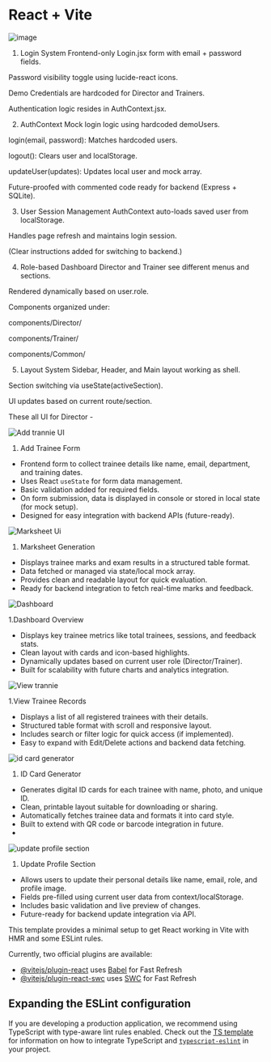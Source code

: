 # React + Vite


![image](https://github.com/user-attachments/assets/b87f2bff-3ec3-40b5-8513-59719818515f)

1. Login System
Frontend-only Login.jsx form with email + password fields.

Password visibility toggle using lucide-react icons.

Demo Credentials are hardcoded for Director and Trainers.

Authentication logic resides in AuthContext.jsx.

2. AuthContext
Mock login logic using hardcoded demoUsers.

login(email, password): Matches hardcoded users.

logout(): Clears user and localStorage.

updateUser(updates): Updates local user and mock array.

Future-proofed with commented code ready for backend (Express + SQLite).

3. User Session Management
AuthContext auto-loads saved user from localStorage.

Handles page refresh and maintains login session.

(Clear instructions added for switching to backend.)

4. Role-based Dashboard
Director and Trainer see different menus and sections.

Rendered dynamically based on user.role.

Components organized under:

components/Director/

components/Trainer/

components/Common/

5. Layout System
Sidebar, Header, and Main layout working as shell.

Section switching via useState(activeSection).

UI updates based on current route/section.

These all UI for Director -

![Add trannie  UI ](https://github.com/user-attachments/assets/cae115a1-44fa-41bf-b4e1-e1282ad38081)

1. Add Trainee Form
- Frontend form to collect trainee details like name, email, department, and training dates.
- Uses React `useState` for form data management.
- Basic validation added for required fields.
- On form submission, data is displayed in console or stored in local state (for mock setup).
- Designed for easy integration with backend APIs (future-ready).

![Marksheet Ui](https://github.com/user-attachments/assets/258837e1-e6b2-43fb-a21f-38314804917f)

1. Marksheet Generation
- Displays trainee marks and exam results in a structured table format.
- Data fetched or managed via state/local mock array.
- Provides clean and readable layout for quick evaluation.
- Ready for backend integration to fetch real-time marks and feedback.


![Dashboard ](https://github.com/user-attachments/assets/9db078bb-1324-4fe4-9163-abdc167b39cf)

1.Dashboard Overview
- Displays key trainee metrics like total trainees, sessions, and feedback stats.
- Clean layout with cards and icon-based highlights.
- Dynamically updates based on current user role (Director/Trainer).
- Built for scalability with future charts and analytics integration.


![View trannie](https://github.com/user-attachments/assets/808179b3-596a-40b9-8d83-430f9021a9ce)

1.View Trainee Records
- Displays a list of all registered trainees with their details.
- Structured table format with scroll and responsive layout.
- Includes search or filter logic for quick access (if implemented).
- Easy to expand with Edit/Delete actions and backend data fetching.

![id card generator ](https://github.com/user-attachments/assets/4d104c9b-d2e5-4152-b10b-6dbd8120aa3e)

1. ID Card Generator
- Generates digital ID cards for each trainee with name, photo, and unique ID.
- Clean, printable layout suitable for downloading or sharing.
- Automatically fetches trainee data and formats it into card style.
- Built to extend with QR code or barcode integration in future.
- 
![update profile section](https://github.com/user-attachments/assets/77434154-1a39-4af0-ab17-362d81bef14a)

1. Update Profile Section
- Allows users to update their personal details like name, email, role, and profile image.
- Fields pre-filled using current user data from context/localStorage.
- Includes basic validation and live preview of changes.
- Future-ready for backend update integration via API.




  
This template provides a minimal setup to get React working in Vite with HMR and some ESLint rules.

Currently, two official plugins are available:

- [@vitejs/plugin-react](https://github.com/vitejs/vite-plugin-react/blob/main/packages/plugin-react) uses [Babel](https://babeljs.io/) for Fast Refresh
- [@vitejs/plugin-react-swc](https://github.com/vitejs/vite-plugin-react/blob/main/packages/plugin-react-swc) uses [SWC](https://swc.rs/) for Fast Refresh

## Expanding the ESLint configuration

If you are developing a production application, we recommend using TypeScript with type-aware lint rules enabled. Check out the [TS template](https://github.com/vitejs/vite/tree/main/packages/create-vite/template-react-ts) for information on how to integrate TypeScript and [`typescript-eslint`](https://typescript-eslint.io) in your project.
